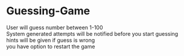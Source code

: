 # Guessing-Game
User will guess number between 1-100<br>
System generated attempts will be notified  before you start guessing<br>
hints will be given if guess is wrong<br>
you have option to restart the game
